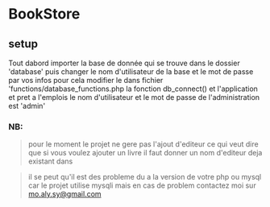 # BookStore

## setup

Tout dabord importer la base de donnée qui se trouve dans le dossier 'database'
puis changer le nom d'utilisateur de la base et le mot de passe par vos infos
pour cela modifier le dans fichier 'functions/database_functions.php la fonction db_connect()
et l'application et pret a l'emplois
le nom d'utilisateur et le mot de passe de l'administration est 'admin'

### NB:
> pour le moment le projet ne gere pas l'ajout d'editeur ce qui 
> veut dire que si vous voulez ajouter un livre il faut donner un nom d'editeur deja existant dans

> il se peut qu'il est des probleme du a la version de votre php ou mysql car le projet utilise mysqli
> mais en cas de problem contactez moi sur mo.aly.sy@gmail.com